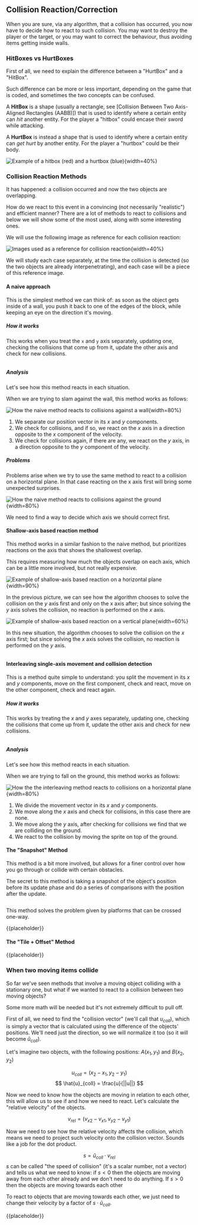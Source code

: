 Collision Reaction/Correction
------------------------------

When you are sure, via any algorithm, that a collision has occurred, you now have to decide how to react to such collision. You may want to destroy the player or the target, or you may want to correct the behaviour, thus avoiding items getting inside walls.

### HitBoxes vs HurtBoxes

First of all, we need to explain the difference between a "HurtBox" and a "HitBox".

Such difference can be more or less important, depending on the game that is coded, and sometimes the two concepts can be confused.

A **HitBox** is a shape (usually a rectangle, see [Collision Between Two Axis-Aligned Rectangles (AABB)]) that is used to identify where a certain entity can *hit* another entity. For the player a "hitbox" could encase their sword while attacking.

A **HurtBox** is instead a shape that is used to identify where a certain entity can *get hurt* by another entity. For the player a "hurtbox" could be their body.

![Example of a hitbox (red) and a hurtbox (blue)](./images/collision_detection/hithurt.png){width=40%}

### Collision Reaction Methods

It has happened: a collision occurred and now the two objects are overlapping.

How do we react to this event in a convincing (not necessarily "realistic") and efficient manner? There are a lot of methods to react to collisions and below we will show some of the most used, along with some interesting ones.

We will use the following image as reference for each collision reaction:

![Images used as a reference for collision reaction](./images/collision_detection/reaction_reference.svg){width=40%}

We will study each case separately, at the time the collision is detected (so the two objects are already interpenetrating), and each case will be a piece of this reference image.

#### A naive approach

This is the simplest method we can think of: as soon as the object gets inside of a wall, you push it back to one of the edges of the block, while keeping an eye on the direction it's moving.

##### How it works

This works when you treat the `x` and `y` axis separately, updating one, checking the collisions that come up from it, update the other axis and check for new collisions.

```{src='collisiondetection/naive_reaction' caption='Code for the naive collision reaction'}
```

##### Analysis

Let's see how this method reacts in each situation.

When we are trying to slam against the wall, this method works as follows:

![How the naive method reacts to collisions against a wall](./images/collision_detection/naive_reaction_1.svg){width=80%}

1. We separate our position vector in its $x$ and $y$ components.
2. We check for collisions, and if so, we react on the $x$ axis in a direction opposite to the $x$ component of the velocity.
3. We check for collisions again, if there are any, we react on the $y$ axis, in a direction opposite to the $y$ component of the velocity.

##### Problems

Problems arise when we try to use the same method to react to a collision on a horizontal plane. In that case reacting on the x axis first will bring some unexpected surprises.

![How the naive method reacts to collisions against the ground](./images/collision_detection/naive_reaction_2.svg){width=80%}

We need to find a way to decide which axis we should correct first.

#### Shallow-axis based reaction method

This method works in a similar fashion to the naive method, but prioritizes reactions on the axis that shows the shallowest overlap.

This requires measuring how much the objects overlap on each axis, which can be a little more involved, but not really expensive.

![Example of shallow-axis based reaction on a horizontal plane](./images/collision_detection/shallow_axis_1.svg){width=90%}

In the previous picture, we can see how the algorithm chooses to solve the collision on the $y$ axis first and only on the x axis after; but since solving the $y$ axis solves the collision, no reaction is performed on the $x$ axis.

![Example of shallow-axis based reaction on a vertical plane](./images/collision_detection/shallow_axis_2.svg){width=60%}

In this new situation, the algorithm chooses to solve the collision on the $x$ axis first; but since solving the $x$ axis solves the collision, no reaction is performed on the $y$ axis.

```{src='collisiondetection/shallow_axis_resolution' caption='Possible implementation for a shallow axis collision reaction'}
```

#### Interleaving single-axis movement and collision detection

This is a method quite simple to understand: you split the movement in its $x$ and $y$ components, move on the first component, check and react, move on the other component, check and react again.

##### How it works

This works by treating the $x$ and $y$ axes separately, updating one, checking the collisions that come up from it, update the other axis and check for new collisions.

```{src='collisiondetection/interleaved_movement_collision' caption='Code for interleaving movement and collision reaction'}
```

##### Analysis

Let's see how this method reacts in each situation.

When we are trying to fall on the ground, this method works as follows:

![How the the interleaving method reacts to collisions on a horizontal plane](./images/collision_detection/interleaving_reference.svg){width=80%}

1. We divide the movement vector in its $x$ and $y$ components.
2. We move along the $x$ axis and check for collisions, in this case there are none.
3. We move along the $y$ axis, after checking for collisions we find that we are colliding on the ground.
4. We react to the collision by moving the sprite on top of the ground.

#### The "Snapshot" Method

This method is a bit more involved, but allows for a finer control over how you go through or collide with certain obstacles.

The secret to this method is taking a snapshot of the object's position before its update phase and do a series of comparisons with the position after the update.

```{src='collisiondetection/snapshot_reaction' caption='Example of the "snapshot" collision reaction method'}
```

This method solves the problem given by platforms that can be crossed one-way.

{{placeholder}}

<!-- TODO: Snapshot before and after updating, react accordingly, allows for more advanced stuff -->

#### The "Tile + Offset" Method

{{placeholder}}

<!-- TODO: Useful for games like pacman, check the direction where you are going using the offset, if the next cell is a wall, react -->

### When two moving items collide

So far we've seen methods that involve a moving object colliding with a stationary one, but what if we wanted to react to a collision between two moving objects?

Some more math will be needed but it's not extremely difficult to pull off.

First of all, we need to find the "collision vector" (we'll call that $u_{coll}$), which is simply a vector that is calculated using the difference of the objects' positions. We'll need just the direction, so we will normalize it too (so it will become $\hat{u}_{coll}$).

Let's imagine two objects, with the following positions: $A(x_1, y_1)$ and $B(x_2, y_2)$

$$
u_{coll} = (x_2 - x_1, y_2 - y_1)
$$
$$
\hat{u}_{coll} = \frac{u}{||u||}
$$

Now we need to know how the objects are moving in relation to each other, this will allow us to see if and how we need to react. Let's calculate the "relative velocity" of the objects.

$$
v_{rel} = (v_{x2} - v_{x1}, v_{y2} - v_{y1})
$$

Now we need to see how the relative velocity affects the collision, which means we need to project such velocity onto the collision vector. Sounds like a job for the dot product.

$$
s = \hat{u}_{coll} \cdot v_{rel}
$$
$s$ can be called "the speed of collision" (it's a scalar number, not a vector) and tells us what we need to know: if $s < 0$ then the objects are moving away from each other already and we don't need to do anything. If $s > 0$ then the objects are moving towards each other

To react to objects that are moving towards each other, we just need to change their velocity by a factor of $s \cdot \hat{u}_{coll}$.

{{placeholder}}

<!-- TODO: Code to demonstrate how to deal with collisions between moving objects -->
